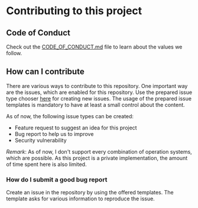# Contributing to this project

## Code of Conduct

Check out the [CODE_OF_CONDUCT.md](https://github.com/jfandy1982/.github/blob/master/CODE_OF_CONDUCT.md) file to learn about the values we follow.

## How can I contribute

There are various ways to contribute to this repository. One important way are the issues, which 
are enabled for this repository. Use the prepared issue type chooser 
[here](https://github.com/jfandy1982/vagrant-test-boxes/issues/new/choose) for creating
new issues. The usage of the prepared issue templates is mandatory to have at least a small control about the 
content.

As of now, the following issue types can be created:

* Feature request to suggest an idea for this project
* Bug report to help us to improve
* Security vulnerability

_Remark_: As of now, I don't support every combination of operation systems, which are possible. As
this project is a private implementation, the amount of time spent here is also limited.

### How do I submit a good bug report

Create an issue in the repository by using the offered templates. The template asks for various
information to reproduce the issue.
